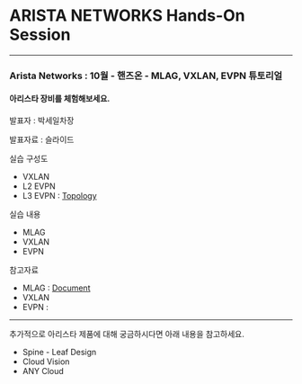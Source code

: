 # ARISTA NETWORKS Hands-On Session

-------------
### Arista Networks : 10월 - 핸즈온 - MLAG, VXLAN, EVPN 튜토리얼

#### 아리스타 장비를 체험해보세요.

발표자 : 박세일차장

발표자료 : 슬라이드

실습 구성도
* VXLAN
* L2 EVPN
* L3 EVPN : [Topology](https://github.com/mgsang/19handson/blob/master/Topology/Hands-on_EVPN(L3).png)

실습 내용
* MLAG
* VXLAN
* EVPN

참고자료
* MLAG : [Document](https://www.google.com)
* VXLAN
* EVPN : 


- - - 

추가적으로 아리스타 제품에 대해 궁금하시다면 아래 내용을 참고하세요.
* Spine - Leaf Design
* Cloud Vision
* ANY Cloud
